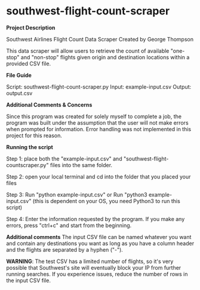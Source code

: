 # southwest-flight-count-scraper

**Project Description**

Southwest Airlines Flight Count Data Scraper
Created by George Thompson

This data scraper will allow users to retrieve the count of available "one-stop" and "non-stop"
flights given origin and destination locations within a provided CSV file.

**File Guide**

Script: southwest-flight-count-scraper.py
Input: example-input.csv
Output: output.csv

**Additional Comments & Concerns**

Since this program was created for solely myself to complete a job, the program
was built under the assumption that the user will not make errors when prompted for information. 
Error handling was not implemented in this project for this reason.

**Running the script**

Step 1: place both the "example-input.csv" and "southwest-flight-countscraper.py" files into the
same folder.

Step 2: open your local terminal and cd into the folder that you placed your files

Step 3: 
Run "python example-input.csv" or
Run "python3 example-input.csv" (this is dependent on your OS, you need Python3 to run this script)

Step 4:
Enter the information requested by the program. If you make any errors, press "ctrl+c" and start 
from the beginning.

**Additional comments**
The input CSV file can be named whatever you want and contain any destinations you want
as long as you have a column header and the flights are separated by a hyphen ("-").

**WARNING**: The test CSV has a limited number of flights, so it's very possible that Southwest's site
will eventually block your IP from further running searches. If you experience issues, reduce the number
of rows in the input CSV file.
